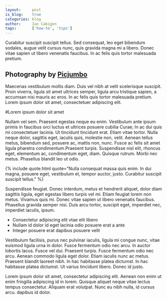 ```yaml
---
layout:		post
is_blog: 	true
categories: blog
author:		Ian Cabigon
tags:		['how-to', 'tips']
---
```


Curabitur suscipit suscipit tellus. Sed consequat, leo eget bibendum sodales, augue velit cursus nunc, quis gravida magna mi a libero. Donec vitae sapien ut libero venenatis faucibus. In ac felis quis tortor malesuada pretium.

## Photography by [Picjumbo](#)

Maecenas vestibulum mollis diam. Duis vel nibh at velit scelerisque suscipit. Proin viverra, ligula sit amet ultrices semper, ligula arcu tristique sapien, a accumsan nisi mauris ac eros. In ac felis quis tortor malesuada pretium. Lorem ipsum dolor sit amet, consectetuer adipiscing elit.

#Lorem ipsum dolor sit amet

Nullam vel sem. Praesent egestas neque eu enim. Vestibulum ante ipsum primis in faucibus orci luctus et ultrices posuere cubilia Curae; In ac dui quis mi consectetuer lacinia. Ut tincidunt tincidunt erat. Etiam vitae tortor. Nulla neque dolor, sagittis eget, iaculis quis, molestie non, velit. Aenean tellus metus, bibendum sed, posuere ac, mattis non, nunc. Fusce ac felis sit amet ligula pharetra condimentum.Praesent turpis. Suspendisse nisl elit, rhoncus eget, elementum ac, condimentum eget, diam. Quisque rutrum. Morbi nec metus. Phasellus blandit leo ut odio.


{% include quote.html quote="Nulla consequat massa quis enim. In dui magna, posuere eget, vestibulum et, tempor auctor, justo. Curabitur suscipit suscipit tellus." %}

Suspendisse feugiat. Donec interdum, metus et hendrerit aliquet, dolor diam sagittis ligula, eget egestas libero turpis vel mi. Etiam feugiat lorem non metus. Vivamus quis mi. Donec vitae sapien ut libero venenatis faucibus. Phasellus gravida semper nisi. Duis arcu tortor, suscipit eget, imperdiet nec, imperdiet iaculis, ipsum.


- Consectetur adipiscing elit vtae elit libero
- Nullam id dolor id eget lacinia odio posuere erat a ante
- Integer posuere erat dapibus posuere velit



Vestibulum facilisis, purus nec pulvinar iaculis, ligula mi congue nunc, vitae euismod ligula urna in dolor. Fusce fermentum odio nec arcu. In auctor lobortis lacus. Fusce vel dui. Praesent turpis. Fusce fermentum odio nec arcu. Aenean commodo ligula eget dolor. Etiam iaculis nunc ac metus. Praesent blandit laoreet nibh. In hac habitasse platea dictumst. In hac habitasse platea dictumst. Ut varius tincidunt libero. Donec id justo.


Lorem ipsum dolor sit amet, consectetur adipiscing elit. Aenean non enim ut enim fringilla adipiscing id in lorem. Quisque aliquet neque vitae lectus tempus consectetur. Aliquam erat volutpat. Nunc eu nibh nulla, id cursus arcu. dapibus id dolor. </p>